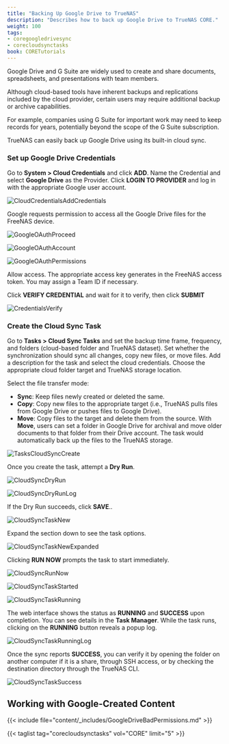 ```yaml
---
title: "Backing Up Google Drive to TrueNAS"
description: "Describes how to back up Google Drive to TrueNAS CORE."
weight: 100
tags:
- coregoogledrivesync
- corecloudsynctasks
book: CORETutorials
---
```


Google Drive and G Suite are widely used to create and share documents, spreadsheets, and presentations with team members.

Although cloud-based tools have inherent backups and replications included by the cloud provider, certain users may require additional backup or archive capabilities.

For example, companies using G Suite for important work may need to keep records for years, potentially beyond the scope of the G Suite subscription.

TrueNAS can easily back up Google Drive using its built-in cloud sync.

### Set up Google Drive Credentials

Go to **System > Cloud Credentials** and click **ADD**.
Name the Credential and select **Google Drive** as the Provider. 
Click **LOGIN TO PROVIDER** and log in with the appropriate Google user account. 

![CloudCredentialsAddCredentials](/images/CORE/System/CloudCredentialsAddCredentials.png "Cloud Credentials Add Credentials")

Google requests permission to access all the Google Drive files for the FreeNAS device.

![GoogleOAuthProceed](/images/TrueNASCommon/GoogleOAuthProceed.png "Google OAuth Proceed")

![GoogleOAuthAccount](/images/TrueNASCommon/GoogleOAuthAccount.png "Google OAuth Account")

![GoogleOAuthPermissions](/images/TrueNASCommon/GoogleOAuthPermissions.png "Google OAuth Permissions")

Allow access. The appropriate access key generates in the FreeNAS access token. You may assign a Team ID if necessary. 

Click **VERIFY CREDENTIAL** and wait for it to verify, then click **SUBMIT**

![CredentialsVerify](/images/TrueNASCommon/CredentialsVerify.png "Credentials Verify")

### Create the Cloud Sync Task

Go to **Tasks > Cloud Sync Tasks** and set the backup time frame, frequency, and folders (cloud-based folder and TrueNAS dataset). 
Set whether the synchronization should sync all changes, copy new files, or move files. 
Add a description for the task and select the cloud credentials.
Choose the appropriate cloud folder target and TrueNAS storage location.

Select the file transfer mode: 

+ **Sync**: Keep files newly created or deleted the same.
+ **Copy**: Copy new files to the appropriate target (i.e., TrueNAS pulls files from Google Drive or pushes files to Google Drive).
+ **Move**: Copy files to the target and delete them from the source. With **Move**, users can set a folder in Google Drive for archival and move older documents to that folder from their Drive account. The task would automatically back up the files to the TrueNAS storage.

![TasksCloudSyncCreate](/images/CORE/Tasks/TasksCloudSyncCreate.png "Tasks Cloud Sync Create")

Once you create the task, attempt a **Dry Run**. 

![CloudSyncDryRun](/images/TrueNASCommon/CloudSyncDryRun.png "Cloud Sync Dry Run")

![CloudSyncDryRunLog](/images/CORE/Tasks/CloudSyncDryRunLog.png "Cloud Sync Dry Run Log")

If the Dry Run succeeds, click **SAVE**..

![CloudSyncTaskNew](/images/CORE/Tasks/CloudSyncTaskNew.png "Cloud Sync Task New")

Expand the section down to see the task options.

![CloudSyncTaskNewExpanded](/images/CORE/Tasks/CloudSyncTaskNewExpanded.png "Cloud Sync Task New Expanded")

Clicking **RUN NOW** prompts the task to start immediately.

![CloudSyncRunNow](/images/CORE/Tasks/CloudSyncRunNow.png "Cloud Sync Run Now")

![CloudSyncTaskStarted](/images/CORE/Tasks/CloudSyncTaskStarted.png "Cloud Sync Task Started")

![CloudSyncTaskRunning](/images/CORE/Tasks/CloudSyncTaskRunning.png "Cloud Sync Task Running")

The web interface shows the status as **RUNNING** and **SUCCESS** upon completion. You can see details in the **Task Manager**.  While the task runs, clicking on the **RUNNING** button reveals a popup log.

![CloudSyncTaskRunningLog](/images/CORE/Tasks/CloudSyncTaskRunningLog.png "Cloud Sync Task Running Log")

Once the sync reports **SUCCESS**, you can verify it by opening the folder on another computer if it is a share, through SSH access, or by checking the destination directory through the TrueNAS CLI.

![CloudSyncTaskSuccess](/images/CORE/Tasks/CloudSyncTaskSuccess.png "Cloud Sync Task Success")

## Working with Google-Created Content

{{< include file="content/_includes/GoogleDriveBadPermissions.md" >}}

{{< taglist tag="corecloudsynctasks" vol="CORE" limit="5" >}}
